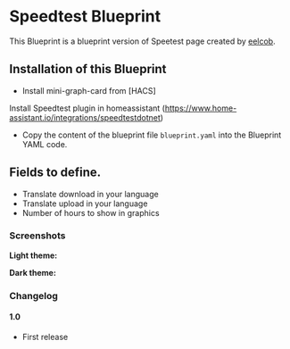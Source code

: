 # Speedtest Blueprint

This Blueprint is a blueprint version of Speetest page created by [eelcob](https://github.com/dwainscheeren/dwains-dashboard-addons/tree/for-dd-2.0/more_page/speedtest/).

## Installation of this Blueprint
- Install mini-graph-card from [HACS]

Install Speedtest plugin in homeassistant (https://www.home-assistant.io/integrations/speedtestdotnet)

- Copy the content of the blueprint file `blueprint.yaml` into the Blueprint YAML code.

 ## Fields to define.
 - Translate download in your language
 - Translate upload in your language
 - Number of hours to show in graphics

### Screenshots
**Light theme:**<br>



**Dark theme:**<br>



### Changelog
#### 1.0
- First release